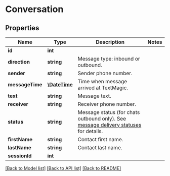 # Conversation

## Properties
Name | Type | Description | Notes
------------ | ------------- | ------------- | -------------
**id** | **int** |  | 
**direction** | **string** | Message type: inbound or outbound. | 
**sender** | **string** | Sender phone number. | 
**messageTime** | [**\DateTime**](\DateTime.md) | Time when message arrived at TextMagic. | 
**text** | **string** | Message text. | 
**receiver** | **string** | Receiver phone number. | 
**status** | **string** | Message status (for chats outbound only). See [message delivery statuses](http://docs.textmagictesting.com/section#Delivery-status-codes) for details. | 
**firstName** | **string** | Contact first name. | 
**lastName** | **string** | Contact last name. | 
**sessionId** | **int** |  | 

[[Back to Model list]](../README.md#documentation-for-models) [[Back to API list]](../README.md#documentation-for-api-endpoints) [[Back to README]](../README.md)


